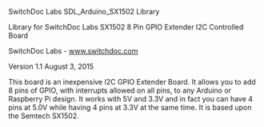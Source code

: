 SwitchDoc Labs SDL_Arduino_SX1502 Library

Library for SwitchDoc Labs SX1502 8 Pin GPIO Extender I2C Controlled Board 

SwitchDoc Labs - www.switchdoc.com

Version 1.1 August 3, 2015

This board is an inexpensive I2C GPIO Extender Board. It allows you to add 8 pins of GPIO, with interrupts allowed on all pins, to any Arduino or Raspberry Pi design. It works with 5V and 3.3V and in fact you can have 4 pins at 5.0V while having 4 pins at 3.3V at the same time. It is based upon the Semtech SX1502.



